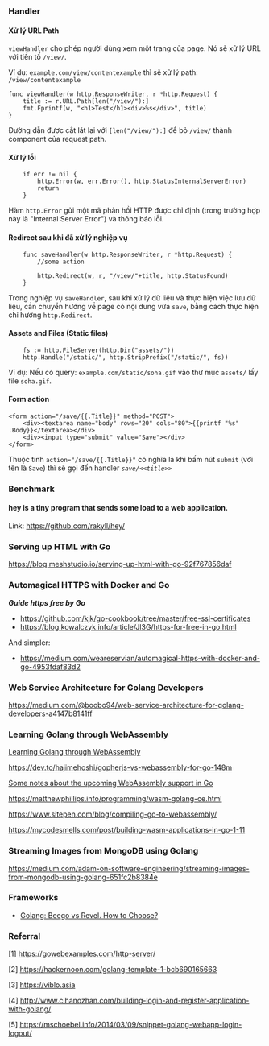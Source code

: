 ### Handler
#### Xử lý URL Path
`viewHandler` cho phép người dùng xem một trang của page. Nó sẽ xử lý URL với tiền tố `/view/`.

Ví dụ: `example.com/view/contentexample` thì sẽ xử lý path: `/view/contentexample`

```
func viewHandler(w http.ResponseWriter, r *http.Request) {
    title := r.URL.Path[len("/view/"):]
    fmt.Fprintf(w, "<h1>Test</h1><div>%s</div>", title)
}
```
Đường dẫn được cắt lát lại với `[len("/view/"):]` để bỏ `/view/` thành component của request path.

#### Xử lý lỗi
```
    if err != nil {
        http.Error(w, err.Error(), http.StatusInternalServerError)
        return
    }
```

Hàm `http.Error` gửi một mã phản hồi HTTP được chỉ định (trong trường hợp này là "Internal Server Error") và thông báo lỗi.

#### Redirect sau khi đã xử lý nghiệp vụ

```
    func saveHandler(w http.ResponseWriter, r *http.Request) {
        //some action

        http.Redirect(w, r, "/view/"+title, http.StatusFound)
    }
```

Trong nghiệp vụ `saveHandler`, sau khi xử lý dữ liệu và thực hiện việc lưu dữ liệu, cần chuyển hướng về page có nội dung vừa `save`, bằng cách thực hiện chỉ hướng `http.Redirect`.

#### Assets and Files (Static files)

```
	fs := http.FileServer(http.Dir("assets/"))
	http.Handle("/static/", http.StripPrefix("/static/", fs))
```
Ví dụ: Nếu có query: `example.com/static/soha.gif` vào thư mục `assets/` lấy file `soha.gif`.

#### Form action

```
<form action="/save/{{.Title}}" method="POST">
    <div><textarea name="body" rows="20" cols="80">{{printf "%s" .Body}}</textarea></div>
    <div><input type="submit" value="Save"></div>
</form>
```

Thuộc tính `action="/save/{{.Title}}"` có nghĩa là khi bấm nút `submit` (với tên là `Save`) thì sẽ gọi đến handler *`save/<<title>>`*

### Benchmark

#### hey is a tiny program that sends some load to a web application.

Link: https://github.com/rakyll/hey/


### Serving up HTML with Go

https://blog.meshstudio.io/serving-up-html-with-go-92f767856daf


### Automagical HTTPS with Docker and Go

***Guide https free by Go***

- https://github.com/kjk/go-cookbook/tree/master/free-ssl-certificates
- https://blog.kowalczyk.info/article/Jl3G/https-for-free-in-go.html

And simpler:

- https://medium.com/weareservian/automagical-https-with-docker-and-go-4953fdaf83d2



### Web Service Architecture for Golang Developers

https://medium.com/@boobo94/web-service-architecture-for-golang-developers-a4147b8141ff

### Learning Golang through WebAssembly

[Learning Golang through WebAssembly](https://www.aaron-powell.com/posts/2019-02-05-golang-wasm-2-writing-go/)

https://dev.to/hajimehoshi/gopherjs-vs-webassembly-for-go-148m

[Some notes about the upcoming WebAssembly support in Go](https://blog.owulveryck.info/2018/06/08/some-notes-about-the-upcoming-webassembly-support-in-go.html)

https://matthewphillips.info/programming/wasm-golang-ce.html

https://www.sitepen.com/blog/compiling-go-to-webassembly/

https://mycodesmells.com/post/building-wasm-applications-in-go-1-11

### Streaming Images from MongoDB using Golang
https://medium.com/adam-on-software-engineering/streaming-images-from-mongodb-using-golang-651fc2b8384e

### Frameworks

- [Golang: Beego vs Revel. How to Choose?](https://levelup.gitconnected.com/golang-beego-vs-revel-how-to-choose-63ee8f081bc3)


### Referral
[1] https://gowebexamples.com/http-server/

[2] https://hackernoon.com/golang-template-1-bcb690165663

[3] https://viblo.asia

[4] http://www.cihanozhan.com/building-login-and-register-application-with-golang/

[5] https://mschoebel.info/2014/03/09/snippet-golang-webapp-login-logout/
